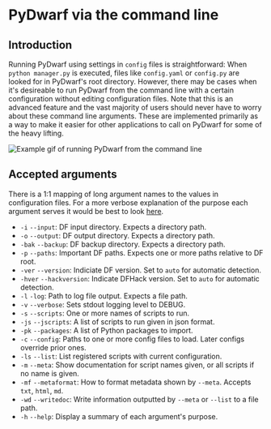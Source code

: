 # PyDwarf via the command line

## Introduction

Running PyDwarf using settings in `config` files is straightforward: When `python manager.py` is executed, files like `config.yaml` or `config.py` are looked for in PyDwarf's root directory. However, there may be cases when it's desireable to run PyDwarf from the command line with a certain configuration without editing configuration files. Note that this is an advanced feature and the vast majority of users should never have to worry about these command line arguments. These are implemented primarily as a way to make it easier for other applications to call on PyDwarf for some of the heavy lifting.

![Example gif of running PyDwarf from the command line](http://www.pineapplemachine.com/pydwarf/terminal_example.gif)

## Accepted arguments

There is a 1:1 mapping of long argument names to the values in configuration files. For a more verbose explanation of the purpose each argument serves it would be best to look [here](config.md).

* `-i` `--input`: DF input directory. Expects a directory path.
* `-o` `--output`: DF output directory. Expects a directory path.
* `-bak` `--backup`: DF backup directory. Expects a directory path.
* `-p` `--paths`: Important DF paths. Expects one or more paths relative to DF root.
* `-ver` `--version`: Indiciate DF version. Set to `auto` for automatic detection.
* `-hver` `--hackversion`: Indicate DFHack version. Set to `auto` for automatic detection.
* `-l` `-log`: Path to log file output. Expects a file path.
* `-v` `--verbose`: Sets stdout logging level to DEBUG.
* `-s` `--scripts`: One or more names of scripts to run.
* `-js` `--jscripts`: A list of scripts to run given in json format.
* `-pk` `--packages`: A list of Python packages to import.
* `-c` `--config`: Paths to one or more config files to load. Later configs override prior ones.
* `-ls` `--list`: List registered scripts with current configuration.
* `-m` `--meta`: Show documentation for script names given, or all scripts if no name is given.
* `-mf` `--metaformat`: How to format metadata shown by `--meta`. Accepts `txt`, `html`, `md`.
* `-wd` `--writedoc`: Write information outputted by `--meta` or `--list` to a file path.
* `-h` `--help`: Display a summary of each argument's purpose.
